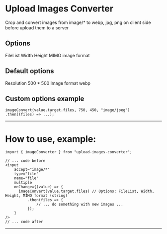 <h1>Upload Images Converter</h1>

Crop and convert images from image/* to webp, jpg, png on client side before upload them to a server

## Options
FileList
Width
Height
MIMO image format

## Default options
Resolution 500 * 500
Image format webp

## Custom options example
```
imageConvert(value.target.files, 750, 450, "image/jpeg")
.then((files) => ...);
```

---

# How to use, example:

```
import { imageConverter } from "upload-images-converter";

// ... code before
<input
    accept="image/*"
    type="file"
    name="file"
    multiple
    onChange={(value) => {
      imageConvert(value.target.files) // Options: FileList, Width, Height, MIMO format (string)
          .then(files => {
              // ... do something with new images ...
          });
    }
/>
// ... code after
```

---
